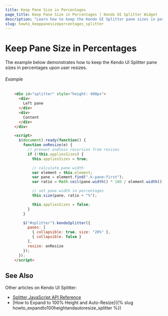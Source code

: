 ```yaml
---
title: Keep Pane Size in Percentages
page_title: Keep Pane Size in Percentages | Kendo UI Splitter Widget
description: "Learn how to keep the Kendo UI Splitter pane sizes in percentages upon user resize."
slug: howto_keeppanesizepercentages_splitter
---
```


# Keep Pane Size in Percentages

The example below demonstrates how to keep the Kendo UI Splitter pane sizes in percentages upon user resizes.

###### Example

```html
    <div id="splitter" style="height: 400px">
      <div>
        Left pane
      </div>
      <div>
        Content
      </div>
    </div>

    <script>
      $(document).ready(function() {
        function onResize(e) {
          // prevent endless recursion from resizes
          if (!this.appliesSizes) {
            this.appliesSizes = true;

            // calculate pane width
            var element = this.element;
            var pane = element.find(".k-pane:first");
            var ratio = Math.ceil(pane.width() * 100 / element.width());

            // set pane width in percentages
            this.size(pane, ratio + "%");

            this.appliesSizes = false;
          }
        }

        $("#splitter").kendoSplitter({
          panes: [
            { collapsible: true, size: "20%" },
            { collapsible: false }
          ],
          resize: onResize
        });
      });
    </script>
```

## See Also

Other articles on Kendo UI Splitter:

* [Splitter JavaScript API Reference](/api/javascript/ui/splitter)
* [How to Expand to 100% Height and Auto-Resize]({% slug howto_expandto100heightandautoresize_splitter %})
